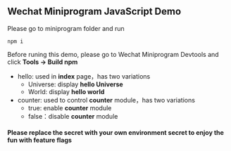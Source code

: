 ## Wechat Miniprogram JavaScript Demo

Please go to miniprogram folder and run
```
npm i
```

Before runing this demo, please go to Wechat Miniprogram Devtools and click **Tools -> Build npm**

- hello: used in **index** page，has two variations
  - Universe: display **hello Universe**
  - World: display **hello world**
- counter: used to control **counter** module，has two variations
  - true: enable **counter** module
  - false：disable **counter** module

#### Please replace the secret with your own environment secret to enjoy the fun with feature flags